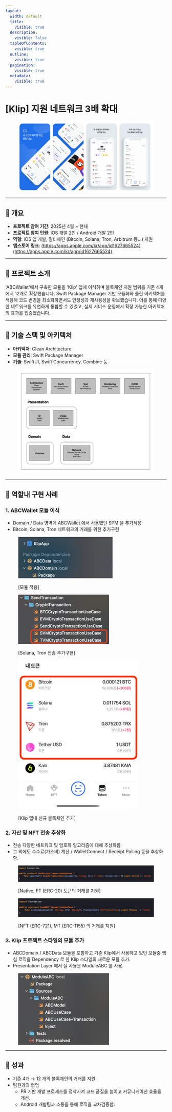 ```yaml
---
layout:
  width: default
  title:
    visible: true
  description:
    visible: false
  tableOfContents:
    visible: true
  outline:
    visible: true
  pagination:
    visible: true
  metadata:
    visible: true
---
```


# \[Klip] 지원 네트워크 3배 확대

<figure><img src=".gitbook/assets/3ef8e65c-4206-4cb5-82f6-3e1b0e3094ff.png" alt=""><figcaption></figcaption></figure>

***

## **📌 개요**

* **프로젝트 참여 기간**: 2025년 4월 \~ 현재
* **프로젝트 참여 인원**: iOS 개발 2인 / Android 개발 2인
* **역할**: iOS 앱 개발, 멀티체인 (Bitcoin, Solana, Tron, Arbitrum 등…) 지원
* **앱스토어 링크**: [https://apps.apple.com/kr/app/id1627665524](https://apps.apple.com/kr/app/id1627665524)

***

## **🧩 프로젝트 소개**

'ABCWallet'에서 구축한 모듈을 'Klip' 앱에 이식하며 블록체인 지원 범위를 기존 4개에서 12개로 확장했습니다. Swift Package Manager 기반 모듈화와 클린 아키텍처를 적용해 코드 변경을 최소화하면서도 안정성과 재사용성을 확보했습니다. 이를 통해 다양한 네트워크를 유연하게 통합할 수 있었고, 실제 서비스 운영에서 확장 가능한 아키텍처의 효과를 입증했습니다.

***

## **🔧 기술 스택 및 아키텍처**

* **아키텍처**: Clean Architecture
* **모듈 관리**: Swift Package Manager
* **기술**: SwiftUI, Swift Concurrency, Combine 등

<figure><img src=".gitbook/assets/image (5).png" alt=""><figcaption></figcaption></figure>

***

## **🚀 역할내 구현 사례**

### **1. ABCWallet 모듈 이식**

* Domain / Data 영역에 ABCWallet 에서 사용했던 SPM 을 추가적용
* Bitcoin, Solana, Tron 네트워크의 거래를 위한 추가구현

<div align="left"><figure><img src=".gitbook/assets/image 1 (2).png" alt="" width="295"><figcaption><p>[모듈 적용]</p></figcaption></figure></div>

<div align="left"><figure><img src=".gitbook/assets/image 2 (2).png" alt="" width="284"><figcaption><p>[Solana, Tron 전송 추가구현]</p></figcaption></figure></div>

<div align="left"><figure><img src=".gitbook/assets/9c768ffd-0f03-4199-aa1c-c5f7e754bc91.png" alt="" width="375"><figcaption><p>[Klip 앱내 신규 블록체인 추가]</p></figcaption></figure></div>

### **2. 자산 및 NFT 전송 추상화**

* 전송 다양한 네트워크 및 암호화 알고리즘에 대해 추상화함
* 그 외에도 수수료(가스비) 계산 / WalletConnect / Receipt Polling 등을 추상화함.

<figure><img src=".gitbook/assets/image 3.png" alt=""><figcaption><p>[Native, FT (ERC-20) 토큰의 거래를 지원]</p></figcaption></figure>

<figure><img src=".gitbook/assets/image 4.png" alt=""><figcaption><p>[NFT (ERC-721), MT (ERC-1155) 의 거래를 지원]</p></figcaption></figure>

### **3. Klip 프로젝트 스타일의 모듈 추가**

* ABCDomain / ABCData 모듈을 포함하고 기존 Klip에서 사용하고 있던 모듈중 핵심 로직을 Dependency 로 한 Klip 스타일의 새로운 모듈 추가.
* Presentation Layer 에서 실 사용은 ModuleABC 를 사용.

<div align="left"><figure><img src=".gitbook/assets/image 5.png" alt="" width="284"><figcaption></figcaption></figure></div>

***

## **🎯 성과**

* 기존 4개 → 12 개의 블록체인의 거래를 지원.
* 팀원과의 협업
  * PR 기반 개발 프로세스를 정착시켜 코드 품질을 높이고 커뮤니케이션 효율을 개선.
  * Android 개발팀과 소통을 통해 로직을 교차검증함.

